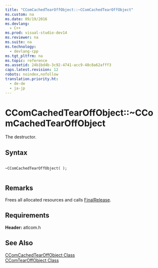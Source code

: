 ```yaml
---
title: "CComCachedTearOffObject::~CComCachedTearOffObject"
ms.custom: na
ms.date: 09/19/2016
ms.devlang: 
  - C++
ms.prod: visual-studio-dev14
ms.reviewer: na
ms.suite: na
ms.technology: 
  - devlang-cpp
ms.tgt_pltfrm: na
ms.topic: reference
ms.assetid: 24b1bd4b-3c92-4741-acc9-48c8a62afff3
caps.latest.revision: 12
robots: noindex,nofollow
translation.priority.ht: 
  - de-de
  - ja-jp
---
```

# CComCachedTearOffObject::~CComCachedTearOffObject
The destructor.  
  
## Syntax  
  
```  
  
~CComCachedTearOffObject( );  
  
```  
  
## Remarks  
 Frees all allocated resources and calls [FinalRelease](../vs140/CComCachedTearOffObject--FinalRelease.md).  
  
## Requirements  
 **Header:** atlcom.h  
  
## See Also  
 [CComCachedTearOffObject Class](../vs140/CComCachedTearOffObject-Class.md)   
 [CComTearOffObject Class](../vs140/CComTearOffObject-Class.md)
